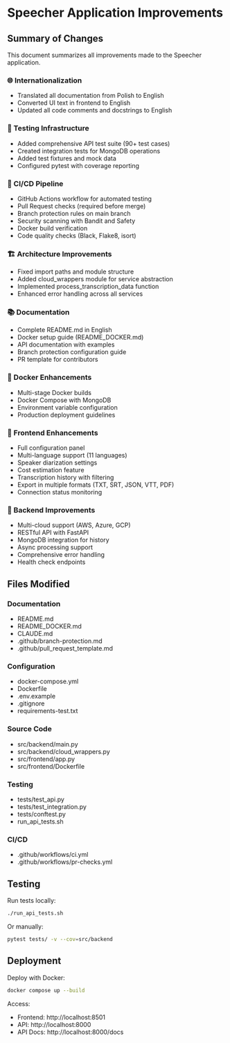 # Speecher Application Improvements

## Summary of Changes

This document summarizes all improvements made to the Speecher application.

### 🌐 Internationalization
- Translated all documentation from Polish to English
- Converted UI text in frontend to English
- Updated all code comments and docstrings to English

### 🧪 Testing Infrastructure
- Added comprehensive API test suite (90+ test cases)
- Created integration tests for MongoDB operations
- Added test fixtures and mock data
- Configured pytest with coverage reporting

### 🔄 CI/CD Pipeline
- GitHub Actions workflow for automated testing
- Pull Request checks (required before merge)
- Branch protection rules on main branch
- Security scanning with Bandit and Safety
- Docker build verification
- Code quality checks (Black, Flake8, isort)

### 🏗️ Architecture Improvements
- Fixed import paths and module structure
- Added cloud_wrappers module for service abstraction
- Implemented process_transcription_data function
- Enhanced error handling across all services

### 📚 Documentation
- Complete README.md in English
- Docker setup guide (README_DOCKER.md)
- API documentation with examples
- Branch protection configuration guide
- PR template for contributors

### 🐳 Docker Enhancements
- Multi-stage Docker builds
- Docker Compose with MongoDB
- Environment variable configuration
- Production deployment guidelines

### 🎨 Frontend Enhancements
- Full configuration panel
- Multi-language support (11 languages)
- Speaker diarization settings
- Cost estimation feature
- Transcription history with filtering
- Export in multiple formats (TXT, SRT, JSON, VTT, PDF)
- Connection status monitoring

### 🔧 Backend Improvements
- Multi-cloud support (AWS, Azure, GCP)
- RESTful API with FastAPI
- MongoDB integration for history
- Async processing support
- Comprehensive error handling
- Health check endpoints

## Files Modified

### Documentation
- README.md
- README_DOCKER.md
- CLAUDE.md
- .github/branch-protection.md
- .github/pull_request_template.md

### Configuration
- docker-compose.yml
- Dockerfile
- .env.example
- .gitignore
- requirements-test.txt

### Source Code
- src/backend/main.py
- src/backend/cloud_wrappers.py
- src/frontend/app.py
- src/frontend/Dockerfile

### Testing
- tests/test_api.py
- tests/test_integration.py
- tests/conftest.py
- run_api_tests.sh

### CI/CD
- .github/workflows/ci.yml
- .github/workflows/pr-checks.yml

## Testing

Run tests locally:
```bash
./run_api_tests.sh
```

Or manually:
```bash
pytest tests/ -v --cov=src/backend
```

## Deployment

Deploy with Docker:
```bash
docker compose up --build
```

Access:
- Frontend: http://localhost:8501
- API: http://localhost:8000
- API Docs: http://localhost:8000/docs